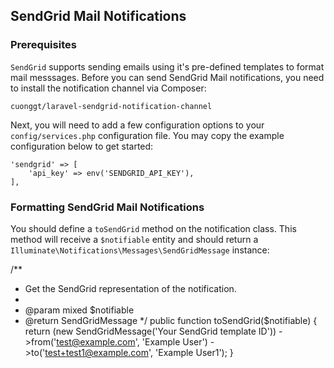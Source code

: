 ## SendGrid Mail Notifications

### Prerequisites

`SendGrid` supports sending emails using it's pre-defined templates to format mail messsages. Before you can send SendGrid Mail notifications, you need to install the notification channel via Composer:

    cuonggt/laravel-sendgrid-notification-channel

Next, you will need to add a few configuration options to your `config/services.php` configuration file. You may copy the example configuration below to get started:

```
'sendgrid' => [
    'api_key' => env('SENDGRID_API_KEY'),
],
```

### Formatting SendGrid Mail Notifications

You should define a `toSendGrid` method on the notification class. This method will receive a `$notifiable` entity and should return a  `Illuminate\Notifications\Messages\SendGridMessage` instance:

/**
 * Get the SendGrid representation of the notification.
 *
 * @param  mixed  $notifiable
 * @return SendGridMessage
 */
public function toSendGrid($notifiable)
{
    return (new SendGridMessage('Your SendGrid template ID'))
                ->from('test@example.com', 'Example User')
                ->to('test+test1@example.com', 'Example User1');
}
